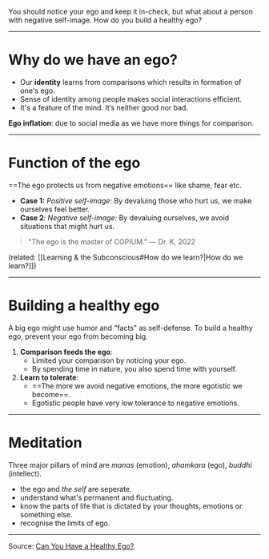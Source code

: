 You should notice your ego and keep it in-check, but what about a person with negative self-image. How do you build a healthy ego?

***
# Why do we have an ego? 

- Our **identity** learns from comparisons which results in formation of one's ego.
- Sense of identity among people makes social interactions efficient.
- It's a feature of the mind. It’s neither good nor bad. 

**Ego inflation**: due to social media as we have more things for comparison.

***
# Function of the ego

==The ego protects us from negative emotions== like shame, fear etc.

- **Case 1:** *Positive self-image:* 
		By devaluing those who hurt us, we make ourselves feel better. 
- **Case 2**: *Negative self-image:*
		 By devaluing ourselves, we avoid situations that might hurt us. 

>"The ego is the master of COPIUM." 
>— Dr. K, 2022

(related: [[Learning & the Subconscious#How do we learn?|How do we learn?]])
***
# Building a healthy ego

A big ego might use humor and "facts" as self-defense. To build a healthy ego, prevent your ego from becoming big.

1. **Comparison feeds the ego**: 
	- Limited your comparison by noticing your ego.
	- By spending time in nature, you also spend time with yourself. 
2. **Learn to tolerate**:
	- ==The more we avoid negative emotions, the more egotistic we become==. 
	- Egotistic people have very low tolerance to negative emotions. 

***
# Meditation 

Three major pillars of mind are *manas* (emotion), *ahamkara* (ego), *buddhi* (intellect).

- the ego and *the self* are seperate. 
- understand what's permanent and fluctuating.
- know the parts of life that is dictated by your thoughts, emotions or something else. 
- recognise the limits of ego. 


---
Source: [Can You Have a Healthy Ego?](https://youtu.be/MtrN9iyKRwk) 
